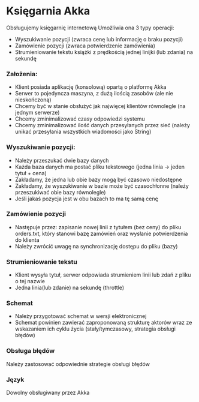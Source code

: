 # Księgarnia Akka
Obsługujemy księgarnię internetową
Umożliwia ona 3 typy operacji:
- Wyszukiwanie pozycji (zwraca cenę lub informację o braku pozycji)
- Zamówienie pozycji (zwraca potwierdzenie zamówienia)
- Strumieniowanie tekstu książki z prędkością jednej linijki (lub zdania) na sekundę

### Założenia:
- Klient posiada aplikację (konsolową) opartą o platformę Akka
- Serwer to pojedyncza maszyna, z dużą ilością zasobów (ale nie nieskończoną)
- Chcemy być w stanie obsłużyć jak najwięcej klientów równolegle (na jednym serwerze)
- Chcemy zminimalizować czasy odpowiedzi systemu
- Chcemy zminimalizować ilość danych przesyłanych przez sieć (należy unikać przesyłania wszystkich wiadomości jako String)

### Wyszukiwanie pozycji:
- Należy przeszukać dwie bazy danych
- Każda baza danych ma postać pliku tekstowego (jedna linia -> jeden tytuł + cena)
- Zakładamy, że jedna lub obie bazy mogą być czasowo niedostępne
- Zakładamy, że wyszukiwanie w bazie może być czasochłonne (należy przeszukiwać obie bazy równolegle)
- Jeśli jakaś pozycja jest w obu bazach to ma tę samą cenę

### Zamówienie pozycji
- Następuje przez: zapisanie nowej linii z tytułem (bez ceny) do pliku orders.txt, który stanowi bazę zamówień oraz wysłanie potwierdzenia do klienta
- Należy zwrócić uwagę na synchronizację dostępu do pliku (bazy)

### Strumieniowanie tekstu
- Klient wysyła tytuł, serwer odpowiada strumieniem linii lub zdań z pliku o tej nazwie
- Jedna linia(lub zdanie) na sekundę (throttle)

### Schemat
- Należy przygotować schemat w wersji elektronicznej
- Schemat powinien zawierać zaproponowaną strukturę aktorów wraz ze wskazaniem ich cyklu życia (stały/tymczasowy, strategia obsługi błędów)

### Obsługa błędów
Należy zastosować odpowiednie strategie obsługi błędów

### Język
Dowolny obsługiwany przez Akka